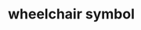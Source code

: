 ---
layout: symbols
title: wheelchair symbol
emoji: wheelchair_symbol
permalink: ♿.html
image: assets/img/3moji/wheelchair_symbol.png
---